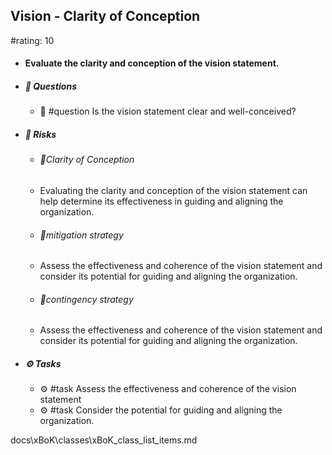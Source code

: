 ## Vision - Clarity of Conception
#rating: 10
- #### Evaluate the clarity and conception of the vision statement.
- ##### 💭 Questions
  - 💭 #question Is the vision statement clear and well-conceived?
- ##### 🚨 Risks
  - ###### 🚨Clarity of Conception
  - Evaluating the clarity and conception of the vision statement can help determine its effectiveness in guiding and aligning the organization.
  - ###### 🚨mitigation strategy
  - Assess the effectiveness and coherence of the vision statement and consider its potential for guiding and aligning the organization.
  - ###### 🚨contingency strategy
  - Assess the effectiveness and coherence of the vision statement and consider its potential for guiding and aligning the organization.
- ##### ⚙️ Tasks
  - ⚙️ #task Assess the effectiveness and coherence of the vision statement
  - ⚙️ #task  Consider the potential for guiding and aligning the organization.


docs\xBoK\classes\xBoK_class_list_items.md


